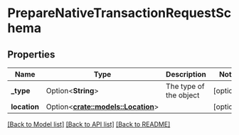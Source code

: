 # PrepareNativeTransactionRequestSchema

## Properties

Name | Type | Description | Notes
------------ | ------------- | ------------- | -------------
**_type** | Option<**String**> | The type of the object | [optional]
**location** | Option<[**crate::models::Location**](Location.md)> |  | [optional]

[[Back to Model list]](../README.md#documentation-for-models) [[Back to API list]](../README.md#documentation-for-api-endpoints) [[Back to README]](../README.md)


